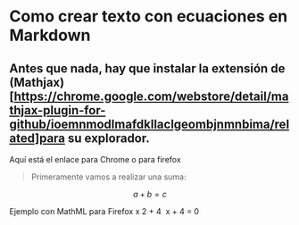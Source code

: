# Como crear texto con ecuaciones en Markdown

## Antes que nada, hay que instalar la extensión de (Mathjax)[https://chrome.google.com/webstore/detail/mathjax-plugin-for-github/ioemnmodlmafdkllaclgeombjnmnbima/related]para su explorador.
Aquí está el enlace para Chrome o para firefox

>Primeramente vamos a realizar una suma:

$$a+b=c$$

Ejemplo con MathML para Firefox
<mrow>
  <mrow>
    <msup>
      <mi>x</mi>
      <mn>2</mn>
    </msup>
    <mo>+</mo>
    <mrow>
      <mn>4</mn>
      <mo>&InvisibleTimes;</mo>
      <mi>x</mi>
    </mrow>
    <mo>+</mo>
    <mn>4</mn>
  </mrow>
  <mo>=</mo>
  <mn>0</mn>
</mrow>
